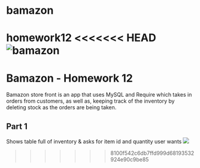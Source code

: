 # bamazon
homework12
<<<<<<< HEAD
![bamazon](./assets.giphy.gif)
=======
# Bamazon - Homework 12
Bamazon store front is an app that uses MySQL and Require which takes in orders from customers, as well as, keeping track of the inventory by deleting stock as the orders are being taken.


## Part 1
Shows table full of inventory & asks for item id and quantity user wants
![](https://media.giphy.com/media/bE3pSFWsGnmVOsE4Dj/giphy.gif)
>>>>>>> 8100f542c6db7ffd999d68193532924e90c9be85
